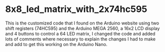 # 8x8_led_matrix_with_2x74hc595
This is the customized code that I found on the Arduino website using two shift registers (74HC595) and the Arduino MEGA 2560, a 16x2 LCD display and 4 buttons to control a 64 LED matrix, I changed the code and added lots of comments where necessary to explain the changes I had to make and add to get this working on the Arduino Nano.
